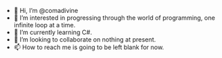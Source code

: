 - 👋 Hi, I’m @comadivine
- 👀 I’m interested in progressing through the world of programming, one infinite loop at a time.
- 🌱 I’m currently learning C#.
- 💞️ I’m looking to collaborate on nothing at present.
- 📫 How to reach me is going to be left blank for now.

<!---
comadivine/comadivine is a ✨ special ✨ repository because its `README.md` (this file) appears on your GitHub profile.
You can click the Preview link to take a look at your changes.
--->
